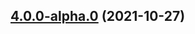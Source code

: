 ## [4.0.0-alpha.0](https://github.com/godot-escoria/escoria-dialog-simple/compare/v0.0.0...v4.0.0-alpha.0) (2021-10-27)




